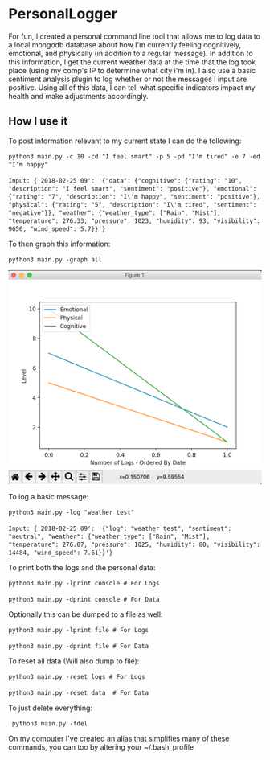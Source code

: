 # PersonalLogger

For fun, I created a personal command line tool that allows me to log data to a local mongodb database about how I'm currently feeling cognitively, emotional, and physically (in addition to a regular message). In addition to this information, I get the current weather data at the time that the log took place (using my comp's IP to determine what city i'm in). I also use a basic sentiment analysis plugin to log whether or not the messages I input are positive. Using all of this data, I can tell what specific indicators impact my health and make adjustments accordingly.

## How I use it


To post information relevant to my current state I can do the following:

    python3 main.py -c 10 -cd "I feel smart" -p 5 -pd "I'm tired" -e 7 -ed "I'm happy"

    Input: {'2018-02-25 09': '{"data": {"cognitive": {"rating": "10", "description": "I feel smart", "sentiment": "positive"}, "emotional": {"rating": "7", "description": "I\'m happy", "sentiment": "positive"}, "physical": {"rating": "5", "description": "I\'m tired", "sentiment": "negative"}}, "weather": {"weather_type": ["Rain", "Mist"], "temperature": 276.33, "pressure": 1023, "humidity": 93, "visibility": 9656, "wind_speed": 5.7}}'}

To then graph this information:

    python3 main.py -graph all
    
![alt text](/graph.png)

To log a basic message:

    python3 main.py -log "weather test"
    
    Input: {'2018-02-25 09': '{"log": "weather test", "sentiment": "neutral", "weather": {"weather_type": ["Rain", "Mist"], "temperature": 276.07, "pressure": 1025, "humidity": 80, "visibility": 14484, "wind_speed": 7.61}}'}

To print both the logs and the personal data:

    python3 main.py -lprint console # For Logs
    
    python3 main.py -dprint console # For Data
    
Optionally this can be dumped to a file as well:

    python3 main.py -lprint file # For Logs
    
    python3 main.py -dprint file # For Data
    
    
To reset all data (Will also dump to file):

    python3 main.py -reset logs # For Logs
    
    python3 main.py -reset data  # For Data

To just delete everything:

     python3 main.py -fdel


On my computer I've created an alias that simplifies many of these commands, you can too by altering your ~/.bash_profile
